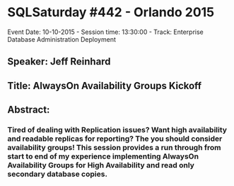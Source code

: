 # SQLSaturday #442 - Orlando 2015
Event Date: 10-10-2015 - Session time: 13:30:00 - Track: Enterprise Database Administration  Deployment
## Speaker: Jeff Reinhard
## Title: AlwaysOn Availability Groups Kickoff
## Abstract:
### Tired of dealing with Replication issues? Want high availability and readable replicas for reporting? The you should consider availability groups! This session provides a run through from start to end of my experience implementing AlwaysOn Availability Groups for High Availability and read only secondary database copies.
